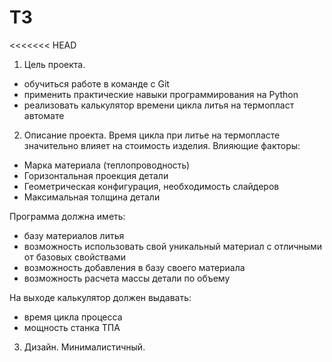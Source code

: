# ТЗ

<<<<<<< HEAD
1. Цель проекта.
- обучиться работе в команде с Git
- применить практические навыки программирования на Python
- реализовать калькулятор времени цикла литья на термопласт автомате
2. Описание проекта.
Время цикла при литье на термопласте значительно влияет на стоимость изделия.
Влияющие факторы:
- Марка материала (теплопроводность)
- Горизонтальная проекция детали
- Геометрическая конфигурация, необходимость слайдеров
- Максимальная толщина детали

Программа должна иметь:
- базу материалов литья
- возможность использовать свой уникальный материал с отличными от базовых свойствами
- возможность добавления в базу своего материала
- возможность расчета массы детали по объему

На выходе калькулятор должен выдавать:
- время цикла процесса
- мощность станка ТПА

3. Дизайн.
Минималистичный.
